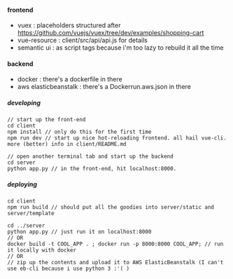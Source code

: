 #### frontend
- vuex : placeholders structured after https://github.com/vuejs/vuex/tree/dev/examples/shopping-cart
- vue-resource : client/src/api/api.js for details
- semantic ui : as script tags because i'm too lazy to rebuild it all the time

#### backend
- docker : there's a dockerfile in there
- aws elasticbeanstalk : there's a Dockerrun.aws.json in there


##### developing
    // start up the front-end
    cd client
    npm install // only do this for the first time
    npm run dev // start up nice hot-reloading frontend. all hail vue-cli. more (better) info in client/README.md

    // open another terminal tab and start up the backend
    cd server
    python app.py // in the front-end, hit localhost:8000.

##### deploying
    cd client
    npm run build // should put all the goodies into server/static and server/template

    cd ../server
    python app.py // just run it on localhost:8000
    // OR
    docker build -t COOL_APP . ; docker run -p 8000:8000 COOL_APP; // run it locally with docker
    // OR
    // zip up the contents and upload it to AWS ElasticBeanstalk (I can't use eb-cli because i use python 3 :'( )
